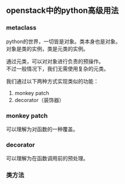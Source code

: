 openstack中的python高级用法
----
### metaclass
python的世界，一切皆是对象。类本身也是对象。  
对象是类的实例，类是元类的实例。  

通过元类，可以对对象进行负责的预操作。  
不过一般情况下，我们无需使用复杂的元类。  

我们通过以下两种方式实现类似的功能：
1. monkey patch
2. decorator（装饰器）

### monkey patch
可以理解为对函数的一种覆盖。  

### decorator
可以理解为在函数调用前的预处理。 

### 类方法

